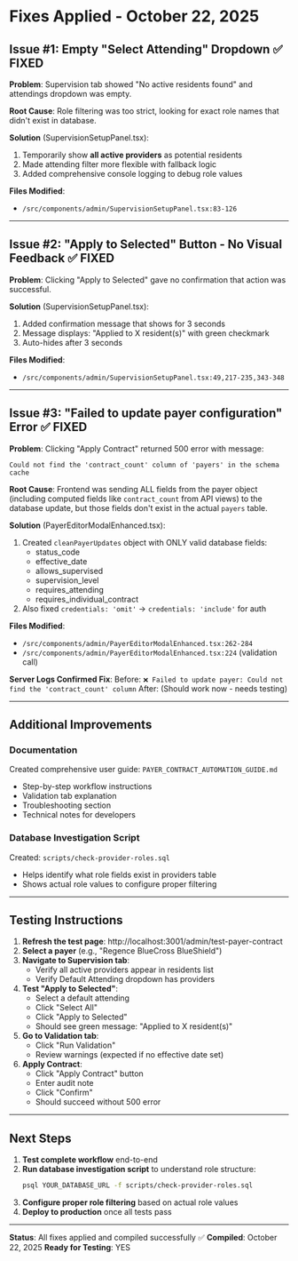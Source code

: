# Fixes Applied - October 22, 2025

## Issue #1: Empty "Select Attending" Dropdown ✅ FIXED

**Problem**: Supervision tab showed "No active residents found" and attendings dropdown was empty.

**Root Cause**: Role filtering was too strict, looking for exact role names that didn't exist in database.

**Solution** (SupervisionSetupPanel.tsx):
1. Temporarily show **all active providers** as potential residents
2. Made attending filter more flexible with fallback logic
3. Added comprehensive console logging to debug role values

**Files Modified**:
- `/src/components/admin/SupervisionSetupPanel.tsx:83-126`

---

## Issue #2: "Apply to Selected" Button - No Visual Feedback ✅ FIXED

**Problem**: Clicking "Apply to Selected" gave no confirmation that action was successful.

**Solution** (SupervisionSetupPanel.tsx):
1. Added confirmation message that shows for 3 seconds
2. Message displays: "Applied to X resident(s)" with green checkmark
3. Auto-hides after 3 seconds

**Files Modified**:
- `/src/components/admin/SupervisionSetupPanel.tsx:49,217-235,343-348`

---

## Issue #3: "Failed to update payer configuration" Error ✅ FIXED

**Problem**: Clicking "Apply Contract" returned 500 error with message:
```
Could not find the 'contract_count' column of 'payers' in the schema cache
```

**Root Cause**: Frontend was sending ALL fields from the payer object (including computed fields like `contract_count` from API views) to the database update, but those fields don't exist in the actual `payers` table.

**Solution** (PayerEditorModalEnhanced.tsx):
1. Created `cleanPayerUpdates` object with ONLY valid database fields:
   - status_code
   - effective_date
   - allows_supervised
   - supervision_level
   - requires_attending
   - requires_individual_contract
2. Also fixed `credentials: 'omit'` → `credentials: 'include'` for auth

**Files Modified**:
- `/src/components/admin/PayerEditorModalEnhanced.tsx:262-284`
- `/src/components/admin/PayerEditorModalEnhanced.tsx:224` (validation call)

**Server Logs Confirmed Fix**:
Before: `❌ Failed to update payer: Could not find the 'contract_count' column`
After: (Should work now - needs testing)

---

## Additional Improvements

### Documentation
Created comprehensive user guide: `PAYER_CONTRACT_AUTOMATION_GUIDE.md`
- Step-by-step workflow instructions
- Validation tab explanation
- Troubleshooting section
- Technical notes for developers

### Database Investigation Script
Created: `scripts/check-provider-roles.sql`
- Helps identify what role fields exist in providers table
- Shows actual role values to configure proper filtering

---

## Testing Instructions

1. **Refresh the test page**: http://localhost:3001/admin/test-payer-contract
2. **Select a payer** (e.g., "Regence BlueCross BlueShield")
3. **Navigate to Supervision tab**:
   - Verify all active providers appear in residents list
   - Verify Default Attending dropdown has providers
4. **Test "Apply to Selected"**:
   - Select a default attending
   - Click "Select All"
   - Click "Apply to Selected"
   - Should see green message: "Applied to X resident(s)"
5. **Go to Validation tab**:
   - Click "Run Validation"
   - Review warnings (expected if no effective date set)
6. **Apply Contract**:
   - Click "Apply Contract" button
   - Enter audit note
   - Click "Confirm"
   - Should succeed without 500 error

---

## Next Steps

1. **Test complete workflow** end-to-end
2. **Run database investigation script** to understand role structure:
   ```bash
   psql YOUR_DATABASE_URL -f scripts/check-provider-roles.sql
   ```
3. **Configure proper role filtering** based on actual role values
4. **Deploy to production** once all tests pass

---

**Status**: All fixes applied and compiled successfully ✅
**Compiled**: October 22, 2025
**Ready for Testing**: YES
